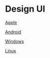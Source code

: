 # Design UI

[Apple]()

[Android](/docs/design-ui/android/README.md)

[Windows]()

[Linux](/docs/design-ui/linux/README.md)
